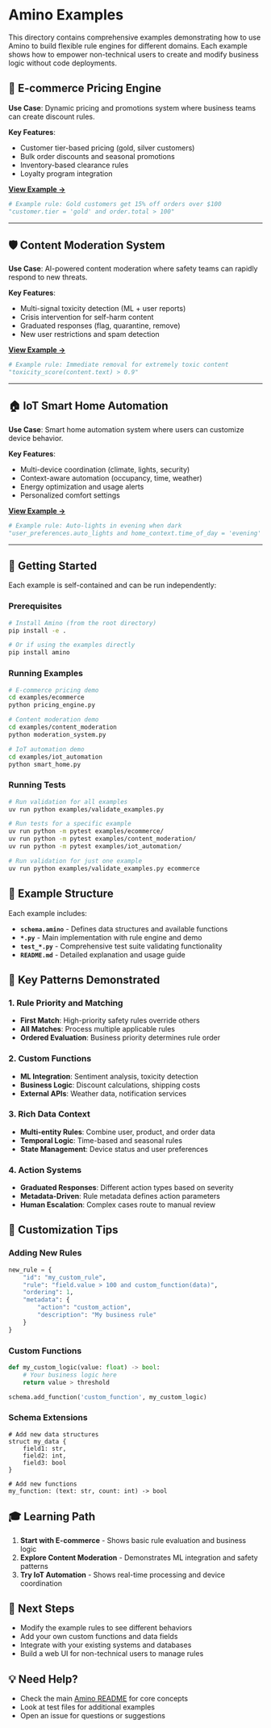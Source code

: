 # Amino Examples

This directory contains comprehensive examples demonstrating how to use Amino to build flexible rule engines for different domains. Each example shows how to empower non-technical users to create and modify business logic without code deployments.

## 🛒 E-commerce Pricing Engine

**Use Case**: Dynamic pricing and promotions system where business teams can create discount rules.

**Key Features**:
- Customer tier-based pricing (gold, silver customers)
- Bulk order discounts and seasonal promotions
- Inventory-based clearance rules
- Loyalty program integration

**[View Example →](./ecommerce/)**

```python
# Example rule: Gold customers get 15% off orders over $100
"customer.tier = 'gold' and order.total > 100"
```

---

## 🛡️ Content Moderation System

**Use Case**: AI-powered content moderation where safety teams can rapidly respond to new threats.

**Key Features**:
- Multi-signal toxicity detection (ML + user reports)
- Crisis intervention for self-harm content
- Graduated responses (flag, quarantine, remove)
- New user restrictions and spam detection

**[View Example →](./content_moderation/)**

```python
# Example rule: Immediate removal for extremely toxic content
"toxicity_score(content.text) > 0.9"
```

---

## 🏠 IoT Smart Home Automation

**Use Case**: Smart home automation system where users can customize device behavior.

**Key Features**:
- Multi-device coordination (climate, lights, security)
- Context-aware automation (occupancy, time, weather)
- Energy optimization and usage alerts
- Personalized comfort settings

**[View Example →](./iot_automation/)**

```python
# Example rule: Auto-lights in evening when dark
"user_preferences.auto_lights and home_context.time_of_day = 'evening' and sensor_data.light_level < 30"
```

---

## 🚀 Getting Started

Each example is self-contained and can be run independently:

### Prerequisites

```bash
# Install Amino (from the root directory)
pip install -e .

# Or if using the examples directly
pip install amino
```

### Running Examples

```bash
# E-commerce pricing demo
cd examples/ecommerce
python pricing_engine.py

# Content moderation demo
cd examples/content_moderation
python moderation_system.py

# IoT automation demo
cd examples/iot_automation
python smart_home.py
```

### Running Tests

```bash
# Run validation for all examples
uv run python examples/validate_examples.py

# Run tests for a specific example
uv run python -m pytest examples/ecommerce/
uv run python -m pytest examples/content_moderation/
uv run python -m pytest examples/iot_automation/

# Run validation for just one example
uv run python examples/validate_examples.py ecommerce
```

## 📁 Example Structure

Each example includes:

- **`schema.amino`** - Defines data structures and available functions
- **`*.py`** - Main implementation with rule engine and demo
- **`test_*.py`** - Comprehensive test suite validating functionality
- **`README.md`** - Detailed explanation and usage guide

## 🎯 Key Patterns Demonstrated

### 1. **Rule Priority and Matching**
- **First Match**: High-priority safety rules override others
- **All Matches**: Process multiple applicable rules
- **Ordered Evaluation**: Business priority determines rule order

### 2. **Custom Functions**
- **ML Integration**: Sentiment analysis, toxicity detection
- **Business Logic**: Discount calculations, shipping costs
- **External APIs**: Weather data, notification services

### 3. **Rich Data Context**
- **Multi-entity Rules**: Combine user, product, and order data
- **Temporal Logic**: Time-based and seasonal rules
- **State Management**: Device status and user preferences

### 4. **Action Systems**
- **Graduated Responses**: Different action types based on severity
- **Metadata-Driven**: Rule metadata defines action parameters
- **Human Escalation**: Complex cases route to manual review

## 🔧 Customization Tips

### Adding New Rules

```python
new_rule = {
    "id": "my_custom_rule",
    "rule": "field.value > 100 and custom_function(data)",
    "ordering": 1,
    "metadata": {
        "action": "custom_action",
        "description": "My business rule"
    }
}
```

### Custom Functions

```python
def my_custom_logic(value: float) -> bool:
    # Your business logic here
    return value > threshold

schema.add_function('custom_function', my_custom_logic)
```

### Schema Extensions

```amino
# Add new data structures
struct my_data {
    field1: str,
    field2: int,
    field3: bool
}

# Add new functions
my_function: (text: str, count: int) -> bool
```

## 🎓 Learning Path

1. **Start with E-commerce** - Shows basic rule evaluation and business logic
2. **Explore Content Moderation** - Demonstrates ML integration and safety patterns
3. **Try IoT Automation** - Shows real-time processing and device coordination

## 📝 Next Steps

- Modify the example rules to see different behaviors
- Add your own custom functions and data fields
- Integrate with your existing systems and databases
- Build a web UI for non-technical users to manage rules

## 💡 Need Help?

- Check the main [Amino README](../README.md) for core concepts
- Look at test files for additional examples
- Open an issue for questions or suggestions

